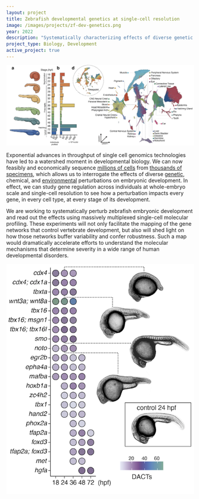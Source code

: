 ```yaml
---
layout: project
title: Zebrafish developmental genetics at single-cell resolution
image: /images/projects/zf-dev-genetics.png
year: 2022
description: "Systematically characterizing effects of diverse genetic perturbations on each cell type in the zebrafish embryo"
project_type: Biology, Development
active_project: true
---
```


<div id="html" markdown="0">
<!-- <div class="col-lg-3"> <div class="title"> Development </div></div> -->
<div class="row">
<div class="col-lg-12">
	<img class="media-object" src="/images/projects/gap_wt-timeseries.png">


<p>Exponential advances in throughput of single cell genomics technologies have led to a watershed moment in developmental biology. We can now feasibly and economically sequence <a href="/papers/cao-spielmann-mouse-embryo/">millions of cells</a> from <a href="/papers/srivatsan-McFaline-sci-plex/">thousands of specimens</a>, which allows us to interrogate the effects of diverse <a href="/papers/saunders-srivatsan-zf-crispants/">genetic</a>, chemical, and <a href="/papers/dorrity-zf-temp-stress/">environmental</a> perturbations on embryonic development. In effect, we can study gene regulation across individuals at whole-embryo scale and single-cell resolution to see how a perturbation impacts every gene, in every cell type, at every stage of its development.</p>
</div>
</div>

<div class="row">
<div class="col-lg-8">
<p>We are working to systematically perturb zebrafish embryonic development and read out the effects using massively multiplexed single-cell molecular profiling. These experiments will not only facilitate the mapping of the gene networks that control vertebrate development, but also will shed light on how those networks buffer variability and confer robustness. Such a map would dramatically accelerate efforts to understand the molecular mechanisms that determine severity in a wide range of human developmental disorders.</p>
</div>

<div class="col-lg-4 image-container">
<img class="media-object" src="/images/projects/gap_crispants.png">
</div>

</div>


</div>